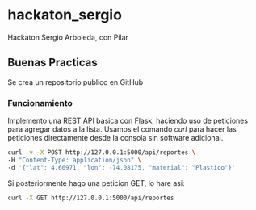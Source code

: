 # hackaton_sergio
Hackaton Sergio Arboleda, con Pilar

## Buenas Practicas

Se crea un repositorio publico en GitHub 

### Funcionamiento

Implemento una REST API basica con Flask, haciendo uso de peticiones para agregar datos a la lista. Usamos el comando *curl* para hacer las peticiones directamente desde la consola sin software adicional.

```sh
curl -v -X POST http://127.0.0.1:5000/api/reportes \
-H "Content-Type: application/json" \
-d '{"lat": 4.60971, "lon": -74.08175, "material": "Plastico"}'
```

Si posteriormente hago una peticion GET, lo hare asi:


```sh
curl -X GET http://127.0.0.1:5000/api/reportes
```